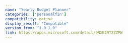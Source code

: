 ```yaml
---
name: "Yearly Budget Planner"
categories: ['personalfin']
compatibility: native
display_result: "Compatible"
version_from: "1.0.1.0"
link: https://apps.microsoft.com/detail/9NXK29TZZZPW
---
```


